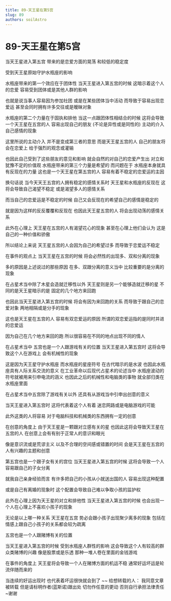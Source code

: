 ```yaml
---
title: 89-天王星在第5宫
slug: 89
authors: soilAstro
---
```


# 89-天王星在第5宫
当天王星进入第五宫
带来的是恋爱方面的晃荡
和较低的稳定度

受到天王星原始守护水瓶座的影响

水瓶座带来的第一个效应在于团体性
当天王星进入第五宫的时候
这暗示着这个人的恋爱
容易受到团体或是其他人群的影响

也就是说当事人容易因为参加社团
或是在某些团体当中活动
而导致于容易出现恋爱运
甚至会同时拥有许多交往或是暧昧对象

水瓶座的第二个力量在于固执和排他
当这一点跟团体性相结合的时候
这将会导致一个天王星在五宫的人
容易出现自己的朋友
(不论是异性或是同性的)
主动的介入自己感情的现象

这里所说的主动介入
并不是变成第三者的意思
而是天王星五宫的人
自己的朋友将会在恋爱上
给于强烈的观念或灌输

也因此自己受到了这些朋友的意见和影响
就会自然的对自己的恋爱产生出
对立和犹豫不定的价值观
水瓶座带来的第三个力量是希望的
而问题在于
水瓶座本身就具有反现在的力量
这也是一个天王星在第五宫的人
容易有着不稳定的恋爱运的主因

换句话说
当今天天王五宫的人拥有稳定的感情关系时
天王星和水瓶座的反现在
这将会导致自己渴望不稳定
或是渴望多人的感情关系

而当自己的恋爱运是不稳定的时候
自己又会反现在的希望自己的感情是稳定的

就是因为这样的反反覆覆和反现在
也因此天王星五宫的人
将会出现动荡的感情关系

此外在心理上
天王星在五宫的人有渴望花心的现象
甚至在心理上他们会认为
这是自己的一种价值和骄傲

所以结论上来说
天王星五宫的人会因为自己的希望过多
而导致于恋爱运不稳定

在事件的观点上
当天王星在五宫的时候
将会必然性的出现多、双和分离的现象

多的原因是上述说过的那些原因
在多、双跟分离的意义当中
比较重要的是分离的现象

在占星术当中除了木星会造就迁移性以外
天王星则是另一个能够造就迁移的星
不同的是天王星暗示的是
固定的几个地方来回跑

也因此当天王星进入第五宫的时候
将会有因为来回跑的关系
而导致于跟自己的恋爱对象
两地相隔或是分手的现象

这也是天王星在五宫的人
容易有双恋爱运的原因
所谓的双恋爱运指的是同时并进的恋爱运

因为自己在几个地方来回的跑
所以很容易在不同的地点出现不同的情人

在占星术当中
五宫也是一个人跟游戏有关的位置
当天王星进入第五宫时
这将会导致这个人在游戏上
会有机械性的现象

这是因为天王星守护水瓶座
而水瓶座的星座符号
在古代暗示的是水波
也因此水瓶座具有人际关系交流的意义
在工业革命以后现代占星术的论述当中
水瓶座波动的符号就被用来引申电流的涵义
也因此之后的机械性和电脑类的事物
就全部归类在水瓶座里面

在占星术当中五宫除了游戏有关以外
还具有从游戏当中引申出创意的意义

当天王星进入第五宫时
这将代表着这个人有着
迷恋网路或是电脑游戏的可能

此外这类的人将容易
对于电脑科技和机械类的东西拥有一定的创意

在创意的角度上
由于天王星是一颗跟对立感有关的星
也因此这将会导致天王星在五宫的人
在创意上会有有别于正常人的意识和眼光

像是意识流或是荒谬主义
以及不合理的空间感或错置的时间
会是天王星在五宫的人有兴趣的主题和创意

第五宫也是一个跟子女有关的宫位
当天王星进入第五宫的时候
这将会导致一个人容易跟自己的子女分离

就我自己亲身经验而言
有许多把自己的小孩从小就送出国的人
容易出现这种配置

或是自己有离婚的现象时
这个配置会导致自己难以争取小孩的监护权

此外在心理上因为天王星的对立和排他性
当天王星进入第五宫的时候
也会出现一个人在心理上不喜欢小孩子的现象

无论是以上哪一种关系
天王星在五宫
势必会跟小孩子出现聚少离多的现象
包括在情感上跟自己小孩子的关系都会较为疏离

五宫也是一个人跟赌博有关的位置

当天王星进入第五宫的时候
受到水瓶座人群性的影响
这会导致这个人有较高的群众类赌博的兴趣
像是股票或是乐透
那种一堆人卷在里面的金钱游戏

在事件的角度上
天王星将会导致一个人在赌博方面的机运不稳
通常好运坏运是轮流伴随而来的

当连续的好运出现时
也代表着坏运很快就会到了
~~
给想转载的人：
我同意文章被转载
但是请标明作者(蓝斯诺)跟出处
切勿作任意的更动
否则自行承担法律责任~谢谢

 
  